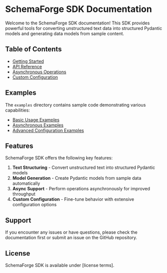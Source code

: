 # SchemaForge SDK Documentation

Welcome to the SchemaForge SDK documentation! This SDK provides powerful tools for converting unstructured text data into structured Pydantic models and generating data models from sample content.

## Table of Contents

- [Getting Started](getting_started.md)
- [API Reference](api_reference.md)
- [Asynchronous Operations](async_operations.md)
- [Custom Configuration](custom_configuration.md)

## Examples

The `examples` directory contains sample code demonstrating various capabilities:

- [Basic Usage Examples](../examples/usage_examples.py)
- [Asynchronous Examples](../examples/async_examples.py)
- [Advanced Configuration Examples](../examples/advanced_configuration.py)

## Features

SchemaForge SDK offers the following key features:

1. **Text Structuring** - Convert unstructured text into structured Pydantic models
2. **Model Generation** - Create Pydantic models from sample data automatically
3. **Async Support** - Perform operations asynchronously for improved throughput
4. **Custom Configuration** - Fine-tune behavior with extensive configuration options

## Support

If you encounter any issues or have questions, please check the documentation first or submit an issue on the GitHub repository.

## License

SchemaForge SDK is available under [license terms]. 